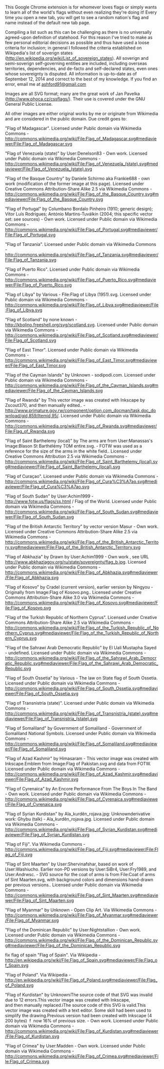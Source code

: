 This Google Chrome extension is for whomever loves flags or simply wants to learn all of the world's flags without even realizing they're doing it! Every time you open a new tab, you will get to see a random nation's flag and name instead of the default new tab page.

Compiling a list such as this can be challenging as there is no universally agreed-upon definition of statehood. For this reason I've tried to make as few personal editorial decisions as possible and thus have used a loose criteria for inclusion; in general I followed the criteria established on Wikipedia's list of soverign states (http://en.wikipedia.org/wiki/List_of_sovereign_states). All soverign and semi-soverign self-governing entities are included, including overseas territories, dependencies, and de-facto and self-declared states, even ones whose sovereignty is disputed. All information is up-to-date as of September 12, 2014 and correct to the best of my knowledge. If you find an error, email me at ashford91@gmail.com

Images are all SVG format; many are the great work of Jan Pavelka (http://www.phoca.cz/cssflags/). Their use is covered under the GNU General Public License.

All other images are either original works by me or originate from Wikimedia and are considered in the public domain. Due credit goes to:

"Flag of Madagascar". Licensed under Public domain via Wikimedia Commons - http://commons.wikimedia.org/wiki/File:Flag_of_Madagascar.svg#mediaviewer/File:Flag_of_Madagascar.svg

"Flag of Venezuela (state)" by User:Denelson83 - Own work. Licensed under Public domain via Wikimedia Commons - http://commons.wikimedia.org/wiki/File:Flag_of_Venezuela_(state).svg#mediaviewer/File:Flag_of_Venezuela_(state).svg

"Flag of the Basque Country" by Daniele Schirmo aka Frankie688 - own work (modification of the former image at this page). Licensed under Creative Commons Attribution-Share Alike 2.5 via Wikimedia Commons - http://commons.wikimedia.org/wiki/File:Flag_of_the_Basque_Country.svg#mediaviewer/File:Flag_of_the_Basque_Country.svg

"Flag of Portugal" by Columbano Bordalo Pinheiro (1910; generic design); Vítor Luís Rodrigues; António Martins-Tuválkin (2004; this specific vector set: see sources) - Own work. Licensed under Public domain via Wikimedia Commons - http://commons.wikimedia.org/wiki/File:Flag_of_Portugal.svg#mediaviewer/File:Flag_of_Portugal.svg

"Flag of Tanzania". Licensed under Public domain via Wikimedia Commons - http://commons.wikimedia.org/wiki/File:Flag_of_Tanzania.svg#mediaviewer/File:Flag_of_Tanzania.svg

"Flag of Puerto Rico". Licensed under Public domain via Wikimedia Commons - http://commons.wikimedia.org/wiki/File:Flag_of_Puerto_Rico.svg#mediaviewer/File:Flag_of_Puerto_Rico.svg

"Flag of Libya" by Various - File:Flag of Libya (1951).svg. Licensed under Public domain via Wikimedia Commons - http://commons.wikimedia.org/wiki/File:Flag_of_Libya.svg#mediaviewer/File:Flag_of_Libya.svg

"Flag of Scotland" by none known - http://kbolino.freeshell.org/svg/scotland.svg. Licensed under Public domain via Wikimedia Commons - http://commons.wikimedia.org/wiki/File:Flag_of_Scotland.svg#mediaviewer/File:Flag_of_Scotland.svg

"Flag of East Timor". Licensed under Public domain via Wikimedia Commons - http://commons.wikimedia.org/wiki/File:Flag_of_East_Timor.svg#mediaviewer/File:Flag_of_East_Timor.svg

"Flag of the Cayman Islands" by Unknown - sodipodi.com. Licensed under Public domain via Wikimedia Commons - http://commons.wikimedia.org/wiki/File:Flag_of_the_Cayman_Islands.svg#mediaviewer/File:Flag_of_the_Cayman_Islands.svg

"Flag of Rwanda" by This vector image was created with Inkscape by Zscout370, and then manually edited.. - http://www.primature.gov.rw/component/option,com_docman/task,doc_download/gid,859/Itemid,95/. Licensed under Public domain via Wikimedia Commons - http://commons.wikimedia.org/wiki/File:Flag_of_Rwanda.svg#mediaviewer/File:Flag_of_Rwanda.svg

"Flag of Saint Barthelemy (local)" by The arms are from User:Manassas's Image:Blason St Barthélémy TOM entire.svg. - FOTW was used as a reference for the size of the arms in the white field.. Licensed under Creative Commons Attribution 2.5 via Wikimedia Commons - http://commons.wikimedia.org/wiki/File:Flag_of_Saint_Barthelemy_(local).svg#mediaviewer/File:Flag_of_Saint_Barthelemy_(local).svg

"Flag of Curaçao". Licensed under Public domain via Wikimedia Commons - http://commons.wikimedia.org/wiki/File:Flag_of_Cura%C3%A7ao.svg#mediaviewer/File:Flag_of_Cura%C3%A7ao.svg

"Flag of South Sudan" by User:Achim1999 - http://www.fotw.us/flags/ss.html / Flag of the World. Licensed under Public domain via Wikimedia Commons - http://commons.wikimedia.org/wiki/File:Flag_of_South_Sudan.svg#mediaviewer/File:Flag_of_South_Sudan.svg

"Flag of the British Antarctic Territory" by vector version Masur - Own work. Licensed under Creative Commons Attribution-Share Alike 2.5 via Wikimedia Commons - http://commons.wikimedia.org/wiki/File:Flag_of_the_British_Antarctic_Territory.svg#mediaviewer/File:Flag_of_the_British_Antarctic_Territory.svg

"Flag of Abkhazia" by Drawn by User:Achim1999 - Own work , see URL http://www.abkhaziagov.org/ru/state/sovereignty/flag_b.jpg. Licensed under Public domain via Wikimedia Commons - http://commons.wikimedia.org/wiki/File:Flag_of_Abkhazia.svg#mediaviewer/File:Flag_of_Abkhazia.svg

"Flag of Kosovo" by Cradel (current version), earlier version by Ningyou - Originally from Image:Flag of Kosovo.png.. Licensed under Creative Commons Attribution-Share Alike 3.0 via Wikimedia Commons - http://commons.wikimedia.org/wiki/File:Flag_of_Kosovo.svg#mediaviewer/File:Flag_of_Kosovo.svg

"Flag of the Turkish Republic of Northern Cyprus". Licensed under Creative Commons Attribution-Share Alike 2.5 via Wikimedia Commons - http://commons.wikimedia.org/wiki/File:Flag_of_the_Turkish_Republic_of_Northern_Cyprus.svg#mediaviewer/File:Flag_of_the_Turkish_Republic_of_Northern_Cyprus.svg

"Flag of the Sahrawi Arab Democratic Republic" by El Uali Mustapha Sayed - undefined. Licensed under Public domain via Wikimedia Commons - http://commons.wikimedia.org/wiki/File:Flag_of_the_Sahrawi_Arab_Democratic_Republic.svg#mediaviewer/File:Flag_of_the_Sahrawi_Arab_Democratic_Republic.svg

"Flag of South Ossetia" by Various - The law on State flag of South Ossetia. Licensed under Public domain via Wikimedia Commons - http://commons.wikimedia.org/wiki/File:Flag_of_South_Ossetia.svg#mediaviewer/File:Flag_of_South_Ossetia.svg

"Flag of Transnistria (state)". Licensed under Public domain via Wikimedia Commons - http://commons.wikimedia.org/wiki/File:Flag_of_Transnistria_(state).svg#mediaviewer/File:Flag_of_Transnistria_(state).svg

"Flag of Somaliland" by Government of Somaliland - Government of Somaliland National Symbols. Licensed under Public domain via Wikimedia Commons - http://commons.wikimedia.org/wiki/File:Flag_of_Somaliland.svg#mediaviewer/File:Flag_of_Somaliland.svg

"Flag of Azad Kashmir" by Himasaram - This vector image was created with Inkscape.Emblem from Image:Flag of Pakistan.svg and data from FOTW. Licensed under Public domain via Wikimedia Commons - http://commons.wikimedia.org/wiki/File:Flag_of_Azad_Kashmir.svg#mediaviewer/File:Flag_of_Azad_Kashmir.svg

"Flag of Cyrenaica" by An Encore Performance From The Boys In The Band - Own work. Licensed under Public domain via Wikimedia Commons - http://commons.wikimedia.org/wiki/File:Flag_of_Cyrenaica.svg#mediaviewer/File:Flag_of_Cyrenaica.svg

"Flag of Syrian Kurdistan" by Ala_kurdên_rojava.jpg: Unknownderivative work: Ghybu (talk) - Ala_kurdên_rojava.jpg. Licensed under Public domain via Wikimedia Commons - http://commons.wikimedia.org/wiki/File:Flag_of_Syrian_Kurdistan.svg#mediaviewer/File:Flag_of_Syrian_Kurdistan.svg

"Flag of Fiji". Via Wikimedia Commons - http://commons.wikimedia.org/wiki/File:Flag_of_Fiji.svg#mediaviewer/File:Flag_of_Fiji.svg

"Flag of Sint Maarten" by User:Shervinafshar, based on work of User:Washiucho. Earlier non-PD versions by User:SiBr4, User:Fry1989, and User:Andrwsc. - SVG source for the coat of arms is from File:Coat of arms of Sint Maarten.svg, with background colors and dimensions hand-drawn per previous versions.. Licensed under Public domain via Wikimedia Commons - http://commons.wikimedia.org/wiki/File:Flag_of_Sint_Maarten.svg#mediaviewer/File:Flag_of_Sint_Maarten.svg

"Flag of Myanmar" by Unknown - Open Clip Art. Via Wikimedia Commons - http://commons.wikimedia.org/wiki/File:Flag_of_Myanmar.svg#mediaviewer/File:Flag_of_Myanmar.svg

"Flag of the Dominican Republic" by User:Nightstallion - Own work. Licensed under Public domain via Wikimedia Commons - http://commons.wikimedia.org/wiki/File:Flag_of_the_Dominican_Republic.svg#mediaviewer/File:Flag_of_the_Dominican_Republic.svg

fix flag of spain
"Flag of Spain". Via Wikipedia - http://en.wikipedia.org/wiki/File:Flag_of_Spain.svg#mediaviewer/File:Flag_of_Spain.svg

"Flag of Poland". Via Wikipedia - http://en.wikipedia.org/wiki/File:Flag_of_Poland.svg#mediaviewer/File:Flag_of_Poland.svg

"Flag of Kurdistan" by UnknowniThe source code of that SVG was invalid due to 12 errors.This vector image was created with Inkscape, and then manually replaced.iThe source code of this SVG is valid.This vector image was created with a text editor. Some skill had been used to simplify the drawing.Previous version had been created with Inkscape (4 200 bytes)  f  now 16% of previous size. - Own work. Licensed under Public domain via Wikimedia Commons - http://commons.wikimedia.org/wiki/File:Flag_of_Kurdistan.svg#mediaviewer/File:Flag_of_Kurdistan.svg

"Flag of Crimea" by User:Madden - Own work. Licensed under Public domain via Wikimedia Commons - http://commons.wikimedia.org/wiki/File:Flag_of_Crimea.svg#mediaviewer/File:Flag_of_Crimea.svg

